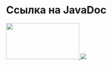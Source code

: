 <h1>Ссылка на JavaDoc</h1>
<a href="https://torgovatel.github.io/Java2022/">
  <img src="https://stepfor.top/wp-content/uploads/2014/11/pressme.gif" style="width: 200px; height: 100px">
</a>
<img src="https://www.meme-arsenal.com/memes/bfc022933b02e19d4e2de4e66759f474.jpg">
